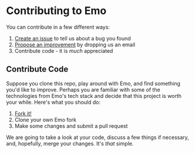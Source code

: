 # Contributing to Emo

You can contribute in a few different ways:

1. [Create an issue][issue] to tell us about a bug you found
2. [Propose an improvement][improve] by dropping us an email
3. Contribute code - it is _much_ appreciated

[issue]: https://github.com/prog-lang/emo/issues/new
[improve]: mailto:sharp.vik@gmail.com

## Contribute Code

Suppose you clone this repo, play around with Emo, and find something you'd like
to improve. Perhaps you are familiar with some of the technologies from Emo's
tech stack and decide that this project is worth your while. Here's what you
should do:

1. [Fork it!](https://github.com/prog-lang/emo/fork)
2. Clone your own Emo fork
3. Make some changes and submit a pull request

We are going to take a look at your code, discuss a few things if necessary,
and, hopefully, merge your changes. It's _that_ simple.
